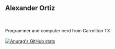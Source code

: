 ## Alexander Ortiz
<br></br>
Programmer and computer nerd from Carrollton TX
<br></br>
[![Anurag's GitHub stats](https://github-readme-stats.vercel.app/api?username=BBQGiraffe)](https://github.com/anuraghazra/github-readme-stats)
